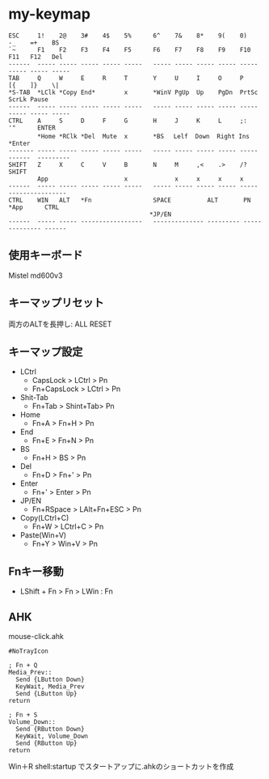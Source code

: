 # my-keymap

```
ESC     1!    2@    3#    4$    5%      6^    7&    8*    9(    0)    -_    =+    BS
`~      F1    F2    F3    F4    F5      F6    F7    F8    F9    F10   F11   F12   Del
------  ----- ----- ----- ----- -----   ----- ----- ----- ----- ----- ----- ----- -----
TAB     Q     W     E     R     T       Y     U     I     O     P     [{    ]}    \|
*S-TAB  *LClk *Copy End*        x       *WinV PgUp  Up    PgDn  PrtSc ScrLk Pause 
------  ----- ----- ----- ----- -----   ----- ----- ----- ----- ----- ----- ----- -----
CTRL    A     S     D     F     G       H     J     K     L     ;:    '"      ENTER
        *Home *RClk *Del  Mute  x       *BS　 Lelf  Down  Right Ins   *Enter
------- ----- ----- ----- ----- -----   ----- ----- ----- ----- ----- ------  ---------
SHIFT   Z     X     C     V     B       N     M     ,<    .>    /?     SHIFT
        App                     x             x     x     x     x  
------  ----- ----- ----- ----- -----   ----- ----- ----- ----- -----  ----------------
CTRL    WIN   ALT   *Fn                 SPACE          ALT       PN     *App      CTRL
                                       *JP/EN
------  ----- ----- -----------------   -------------- --------- ----- --------- ------
```

## 使用キーボード
Mistel md600v3

## キーマップリセット
両方のALTを長押し: ALL RESET

## キーマップ設定
   - LCtrl
       - CapsLock    > LCtrl > Pn
       - Fn+CapsLock > LCtrl > Pn
   - Shit-Tab
       - Fn+Tab > Shint+Tab> Pn
   - Home
       - Fn+A > Fn+H   > Pn
   - End
       - Fn+E > Fn+N   > Pn
   - BS
       - Fn+H > BS     > Pn
   - Del
       - Fn+D > Fn+'   > Pn
   - Enter
       - Fn+' > Enter  > Pn
   - JP/EN
       - Fn+RSpace > LAlt+Fn+ESC > Pn
   - Copy(LCtrl+C)
       - Fn+W > LCtrl+C > Pn      
   - Paste(Win+V)
       - Fn+Y > Win+V  > Pn
## Fnキー移動
   - LShift + Fn > Fn > LWin : Fn

## AHK
mouse-click.ahk
```
#NoTrayIcon

; Fn + Q
Media_Prev::
  Send {LButton Down}
  KeyWait, Media_Prev
  Send {LButton Up}
return

; Fn + S
Volume_Down::
  Send {RButton Down}
  KeyWait, Volume_Down
  Send {RButton Up}
return
```
Win＋R shell:startup でスタートアップに.ahkのショートカットを作成

